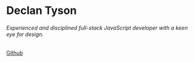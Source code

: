 # Declan Tyson

###### Experienced and disciplined full-stack JavaScript developer with a keen eye for design.


[Github](https://github.com/declantyson)
